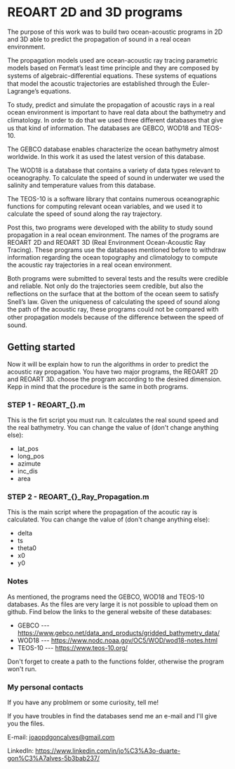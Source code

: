 # REOART 2D and 3D programs
The purpose of this work was to build two ocean-acoustic programs in 2D and 3D able to predict the propagation of sound in a real ocean environment.

The propagation models used are ocean-acoustic ray tracing parametric models based on Fermat’s least time principle and they are composed by systems of algebraic-diﬀerential equations. These systems of equations that model the acoustic trajectories are established through the Euler-Lagrange’s equations.

To study, predict and simulate the propagation of acoustic rays in a real ocean environment is important to have real data about the bathymetry and climatology.
In order to do that we used three diﬀerent databases that give us that kind of information. The databases are GEBCO, WOD18 and TEOS-10.

The GEBCO database enables characterize the ocean bathymetry almost worldwide. In this work it as used the latest version of this database. 

The WOD18 is a database that contains a variety of data types relevant to oceanography. To calculate the speed of sound in underwater we used the salinity and temperature values from this database.

The TEOS-10 is a software library that contains numerous oceanographic functions for computing relevant ocean variables, and we used it to calculate the speed of sound along the ray trajectory.

Post this, two programs were developed with the ability to study sound propagation in a real ocean environment. The names of the programs are REOART 2D and REOART 3D (Real Environment Ocean-Acoustic Ray Tracing). These programs use the databases mentioned before to withdraw information regarding the ocean topography and climatology to compute the acoustic ray trajectories in a real ocean environment.

Both programs were submitted to several tests and the results were credible and reliable. Not only do the trajectories seem credible, but also the reﬂections on the surface that at the bottom of the ocean seem to satisfy Snell’s law. Given the uniqueness of calculating the speed of sound along the path of the acoustic ray,
these programs could not be compared with other propagation models because of the diﬀerence between the speed of sound.

## Getting started
Now it will be explain how to run the algorithms in order to predict the acoustic ray propagation. 
You have two major programs, the REOART 2D and REOART 3D. choose the program according to the desired dimension. Kepp in mind that the procedure is the same in both programs. 

### STEP 1 - REOART_{}.m
This is the firt script you must run. It calculates the real sound speed and the real bathymetry. 
You can change the value of (don't change anything else): 
 - lat_pos
 - long_pos
 - azimute 
 - inc_dis
 - area
 
 ### STEP 2 - REOART_{}_Ray_Propagation.m 
 This is the main script where the propagation of the acoutic ray is calculated. 
 You can change the value of (don't change anything else): 
  - delta
  - ts
  - theta0
  - x0
  - y0


### Notes
As mentioned, the programs need the GEBCO, WOD18 and TEOS-10 databases. As the files are very large it is not possible to upload them on github. 
Find below the links to the general website of these databases: 
 - GEBCO --- https://www.gebco.net/data_and_products/gridded_bathymetry_data/
 - WOD18 --- https://www.nodc.noaa.gov/OC5/WOD/wod18-notes.html
 - TEOS-10 --- https://www.teos-10.org/
 
Don't forget to create a path to the functions folder, otherwise the program won't run. 

### My personal contacts
If you have any problmem or some curiosity, tell me!

If you have troubles in find the databases send me an e-mail and I'll give you the files. 

E-mail: joaopdgoncalves@gmail.com

LinkedIn: https://www.linkedin.com/in/jo%C3%A3o-duarte-gon%C3%A7alves-5b3bab237/ 

